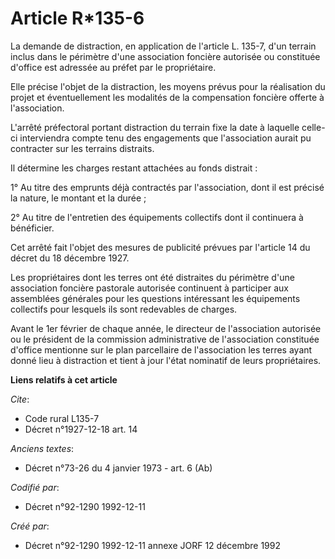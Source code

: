 # Article R*135-6

La demande de distraction, en application de l'article L. 135-7, d'un terrain inclus dans le périmètre d'une association
foncière autorisée ou constituée d'office est adressée au préfet par le propriétaire.

Elle précise l'objet de la distraction, les moyens prévus pour la réalisation du projet et éventuellement les modalités de la
compensation foncière offerte à l'association.

L'arrêté préfectoral portant distraction du terrain fixe la date à laquelle celle-ci interviendra compte tenu des engagements
que l'association aurait pu contracter sur les terrains distraits.

Il détermine les charges restant attachées au fonds distrait :

1° Au titre des emprunts déjà contractés par l'association, dont il est précisé la nature, le montant et la durée ;

2° Au titre de l'entretien des équipements collectifs dont il continuera à bénéficier.

Cet arrêté fait l'objet des mesures de publicité prévues par l'article 14 du décret du 18 décembre 1927.

Les propriétaires dont les terres ont été distraites du périmètre d'une association foncière pastorale autorisée continuent à
participer aux assemblées générales pour les questions intéressant les équipements collectifs pour lesquels ils sont
redevables de charges.

Avant le 1er février de chaque année, le directeur de l'association autorisée ou le président de la commission administrative
de l'association constituée d'office mentionne sur le plan parcellaire de l'association les terres ayant donné lieu à
distraction et tient à jour l'état nominatif de leurs propriétaires.

**Liens relatifs à cet article**

_Cite_:

  - Code rural L135-7
  - Décret n°1927-12-18 art. 14

_Anciens textes_:

  - Décret n°73-26 du 4 janvier 1973 - art. 6 (Ab)

_Codifié par_:

  - Décret n°92-1290 1992-12-11

_Créé par_:

  - Décret n°92-1290 1992-12-11 annexe JORF 12 décembre 1992

